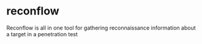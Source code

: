 # reconflow
Reconflow is all in one tool for gathering reconnaissance information about a target in a penetration test
